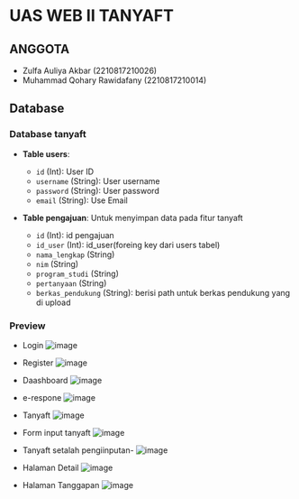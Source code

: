 # UAS WEB II TANYAFT

## ANGGOTA
- Zulfa Auliya Akbar (2210817210026)
- Muhammad Qohary Rawidafany (2210817210014)

## Database

### Database tanyaft

- **Table users**: 
  - `id` (Int): User ID
  - `username` (String): User username
  - `password` (String): User password
  - `email` (String): Use Email

  
- **Table pengajuan**: Untuk menyimpan data pada fitur tanyaft
  - `id` (Int): id pengajuan
  - `id_user` (Int): id_user(foreing key dari users tabel) 
  - `nama_lengkap` (String)
  - `nim` (String)
  - `program_studi` (String)
  - `pertanyaan` (String)
  - `berkas_pendukung` (String): berisi path untuk berkas pendukung yang di upload



### Preview
- Login
![image](https://github.com/Zetelep/UAS-WEBII-TANYAFT/assets/114343886/97fabf12-e523-41d6-abb7-62381032cf4e)

- Register
![image](https://github.com/Zetelep/UAS-WEBII-TANYAFT/assets/114343886/6b09319d-040d-48a1-a7ad-dd82c8585ea7)

- Daashboard
![image](https://github.com/Zetelep/UAS-WEBII-TANYAFT/assets/114343886/afab7e55-37d1-4cce-a6ba-7e48607c052e)

- e-respone
![image](https://github.com/Zetelep/UAS-WEBII-TANYAFT/assets/114343886/393efd63-5895-4ac1-822b-1e26c87832ef)

- Tanyaft
![image](https://github.com/Zetelep/UAS-WEBII-TANYAFT/assets/114343886/fcdf669e-cf44-437b-8a55-5428e7794954)

- Form input tanyaft
![image](https://github.com/Zetelep/UAS-WEBII-TANYAFT/assets/114343886/a50a070e-3a12-4f88-971c-87caf11fc8d2)

- Tanyaft setalah pengiinputan-
![image](https://github.com/Zetelep/UAS-WEBII-TANYAFT/assets/114343886/94aa2ce3-335b-4f67-be60-a389612f9ea7)

- Halaman Detail
![image](https://github.com/Zetelep/UAS-WEBII-TANYAFT/assets/114343886/c89dd02d-ea00-41ff-a034-f6072a721f29)

- Halaman Tanggapan
![image](https://github.com/Zetelep/UAS-WEBII-TANYAFT/assets/114343886/8ac2837e-6c35-44d0-9f12-e7cfac469b5a)


